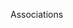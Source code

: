 <span id="title">Associations</span>

<div id="body">

<include src="what/unit-inParent-asPanel.md" boilerplate />
<include src="navigability/unit-inParent-asPanel.md" boilerplate />
<include src="roles/unit-inParent-asPanel.md" boilerplate />
<include src="labels/unit-inParent-asPanel.md" boilerplate />
<include src="multiplicity/unit-inParent-asPanel.md" boilerplate />

</div>